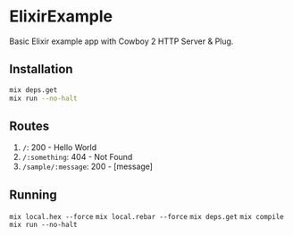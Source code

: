 # ElixirExample

Basic Elixir example app with Cowboy 2 HTTP Server & Plug.

## Installation

```bash
mix deps.get
mix run --no-halt
```

## Routes

1. `/`: 200 - Hello World
2. `/:something`: 404 - Not Found
3. `/sample/:message`: 200 - [message] 

## Running

`mix local.hex --force` 
`mix local.rebar --force`
`mix deps.get`
`mix compile`
`mix run --no-halt`

